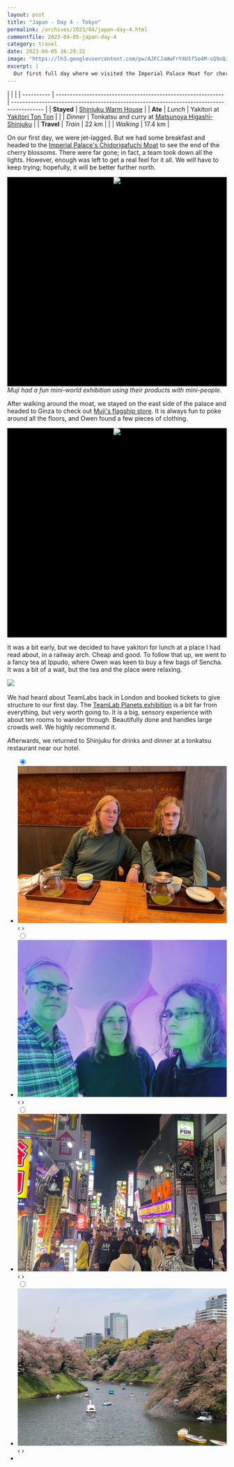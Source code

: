 ```yaml
---
layout: post
title: "Japan - Day 4 - Tokyo"
permalink: /archives/2023/04/japan-day-4.html
commentfile: 2023-04-05-japan-day-4
category: travel
date: 2023-04-05 16:29:22
image: "https://lh3.googleusercontent.com/pw/AJFCJaWwFrY4USf5e4M-sQ9oQJ_Gxr8jPdq7i6iKUG-UuzQefu45D-Dt7gVkMFmV6_UIe9NgTU3knaJM_bogSizheZApjpbmbXRTTwzWycSxOnD2EQngdTMx=w1920-h1080"
excerpt: |
  Our first full day where we visited the Imperial Palace Moat for cherry blossoms, shopped in Ginza at Muji, and then saw the TeamLab Planets exhibition.
---
```


|            |                                                              |
| ---------- | ------------------------------------------------------------ | ----------------------------------------------------------------------------------------- |
| **Stayed** | [Shinjuku Warm House](https://goo.gl/maps/x7HtrFioxFaYJSAt6) |
| **Ate**    | _Lunch_                                                      | Yakitori at [Yakitori Ton Ton](https://goo.gl/maps/7joK5KFF5yJQj1zd7)                     |
|            | _Dinner_                                                     | Tonkatsu and curry at [Matsunoya Higashi-Shinjuku](https://goo.gl/maps/F5fgSXReprT4vXN66) |
| **Travel** | _Train_                                                      | 22 km                                                                                     |
|            | _Walking_                                                    | 17.4 km                                                                                   |

On our first day, we were jet-lagged. But we had some breakfast and headed to the [Imperial Palace's Chidorigafuchi Moat](https://goo.gl/maps/hs9TLZ818E7rqk7C8) to see the end of the cherry blossoms. There were far gone; in fact, a team took down all the lights. However, enough was left to get a real feel for it all. We will have to keep trying; hopefully, it will be better further north.

<div style="width:100%;height:480px;background-color:black;text-align:center;">
  <a href="https://lh3.googleusercontent.com/J0tlT0IlufYODSEYITDVNbaBlggkiNv1XhBHrvs8gJZyaEcVE5KXfkWOzUougf4UuViRAPYYZR7Q-bV35ZFSmlXv8OS4uf6GjgyEX4iY1klgYa6OlX_9XkaMMqhT3FU1X_2VYRX_83o=w1920-h1080" target="_blank">
    <img src="https://lh3.googleusercontent.com/J0tlT0IlufYODSEYITDVNbaBlggkiNv1XhBHrvs8gJZyaEcVE5KXfkWOzUougf4UuViRAPYYZR7Q-bV35ZFSmlXv8OS4uf6GjgyEX4iY1klgYa6OlX_9XkaMMqhT3FU1X_2VYRX_83o=h480" />
  </a>
</div>
<figcaption><em>Muji had a fun mini-world exhibition using their products with mini-people.</em></figcaption>

After walking around the moat, we stayed on the east side of the palace and headed to Ginza to check out [Muji's flagship store](https://goo.gl/maps/1UqkkaySkgbaRHrr8). It is always fun to poke around all the floors, and Owen found a few pieces of clothing.

<div style="width:100%;height:480px;background-color:black;text-align:center;">
  <a href="https://lh3.googleusercontent.com/HmTr3cwhzmoetRfwBU73bLeChTSt_RP4iTRt3cztXPYp5Fpuit_0myuNFlMlQtkuCo5E2J1INweDMoTsLFGgu8dTle-PIZbwmHdqCkrBf0Q18H--SOCDOveLOhvU9LJAHJIJa9avpFM=w1920-h1080" target="_blank">
    <img src="https://lh3.googleusercontent.com/HmTr3cwhzmoetRfwBU73bLeChTSt_RP4iTRt3cztXPYp5Fpuit_0myuNFlMlQtkuCo5E2J1INweDMoTsLFGgu8dTle-PIZbwmHdqCkrBf0Q18H--SOCDOveLOhvU9LJAHJIJa9avpFM=h480" />
  </a>
</div>

It was a bit early, but we decided to have yakitori for lunch at a place I had read about, in a railway arch. Cheap and good. To follow that up, we went to a fancy tea at Ippudo, where Owen was keen to buy a few bags of Sencha. It was a bit of a wait, but the tea and the place were relaxing.

  <a href="https://lh3.googleusercontent.com/xwxSaEFGRszvduhm5i14zgJa45POLFtf2b28TcC72NhvXIeXZ11AnEcGeBOyQePuDgi2ECHGjEg4lGYTFVzsmUsXJ7cwYcG0P-0aIL__a1e2_rwC9fTWMwW8vqmKMelj2vmnvIb6R2Q=w1920-h1080" target="_blank">
    <img  src="https://lh3.googleusercontent.com/xwxSaEFGRszvduhm5i14zgJa45POLFtf2b28TcC72NhvXIeXZ11AnEcGeBOyQePuDgi2ECHGjEg4lGYTFVzsmUsXJ7cwYcG0P-0aIL__a1e2_rwC9fTWMwW8vqmKMelj2vmnvIb6R2Q=h480" />
  </a>

We had heard about TeamLabs back in London and booked tickets to give structure to our first day. The [TeamLab Planets exhibition](https://goo.gl/maps/iym2T5gZfed8YWdf9) is a bit far from everything, but very worth going to. It is a big, sensory experience with about ten rooms to wander through. Beautifully done and handles large crowds well. We highly recommend it.

Afterwards, we returned to Shinjuku for drinks and dinner at a tonkatsu restaurant near our hotel.

<ul class="slides">
    <input type="radio" name="radio-btn" id="img-1" checked="checked" />
    <li class="slide-container">
        <div class="slide">
          <a href="/assets/images/insta/339525147_2464585560365232_1172290738718471527_n_17969844533492060.jpg"><img src="/assets/images/insta/339525147_2464585560365232_1172290738718471527_n_17969844533492060.jpg" /></a>
        </div>
    <div class="nav">
      <label for="img-4" class="prev">&#x2039;</label>
      <label for="img-2" class="next">&#x203a;</label>
    </div>
    </li>
        <input type="radio" name="radio-btn" id="img-2"  />
    <li class="slide-container">
        <div class="slide">
          <a href="/assets/images/insta/339957904_2243357385852622_8910939550343134213_n_18039105340451223.jpg"><img src="/assets/images/insta/339957904_2243357385852622_8910939550343134213_n_18039105340451223.jpg" /></a>
        </div>
    <div class="nav">
      <label for="img-1" class="prev">&#x2039;</label>
      <label for="img-3" class="next">&#x203a;</label>
    </div>
    </li>
        <input type="radio" name="radio-btn" id="img-3"  />
    <li class="slide-container">
        <div class="slide">
          <a href="/assets/images/insta/339670629_243748908092750_3080195785726960886_n_17996382733773140.jpg"><img src="/assets/images/insta/339670629_243748908092750_3080195785726960886_n_17996382733773140.jpg" /></a>
        </div>
    <div class="nav">
      <label for="img-2" class="prev">&#x2039;</label>
      <label for="img-4" class="next">&#x203a;</label>
    </div>
    </li>
    <input type="radio" name="radio-btn" id="img-4" />
    <li class="slide-container">
        <div class="slide">
          <a href="/assets/images/insta/339669671_3453269348294803_4900071625948317346_n_17907639056744268.jpg"><img src="/assets/images/insta/339669671_3453269348294803_4900071625948317346_n_17907639056744268.jpg" /></a>
        </div>
    <div class="nav">
      <label for="img-3" class="prev">&#x2039;</label>
      <label for="img-1" class="next">&#x203a;</label>
    </div>
    </li>
    <li class="nav-dots">
      <label for="img-1" class="nav-dot" id="img-dot-1"></label>
      <label for="img-2" class="nav-dot" id="img-dot-2"></label>
      <label for="img-3" class="nav-dot" id="img-dot-3"></label>
      <label for="img-4" class="nav-dot" id="img-dot-4"></label>
    </li>
  </ul>
